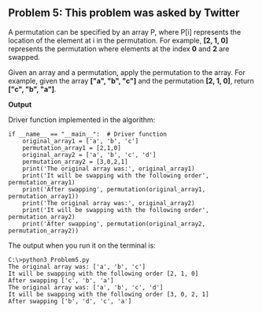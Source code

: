 ## Problem 5: This problem was asked by Twitter

A permutation can be specified by an array P, where P[i] represents the location of the element at i in the permutation.
For example, **[2, 1, 0]** represents the permutation where elements at the index **0** and **2** are swapped.

Given an array and a permutation, apply the permutation to the array. For example, given the array **["a", "b", "c"]** and 
the permutation **[2, 1, 0]**, return **["c", "b", "a"]**.

**Output**

Driver function implemented in the algorithm:
```
if __name__ == "__main__":  # Driver function
    original_array1 = ['a', 'b', 'c']
    permutation_array1 = [2,1,0]
    original_array2 = ['a', 'b', 'c', 'd']
    permutation_array2 = [3,0,2,1]
    print('The original array was:', original_array1)
    print('It will be swapping with the following order', permutation_array1)
    print('After swapping', permutation(original_array1, permutation_array1))
    print('The original array was:', original_array2)
    print('It will be swapping with the following order', permutation_array2)
    print('After swapping', permutation(original_array2, permutation_array2))
```
The output when  you run it on the terminal is:
```
C:\>python3 Problem5.py
The original array was: ['a', 'b', 'c']
It will be swapping with the following order [2, 1, 0]
After swapping ['c', 'b', 'a']
The original array was: ['a', 'b', 'c', 'd']
It will be swapping with the following order [3, 0, 2, 1]
After swapping ['b', 'd', 'c', 'a']
```
